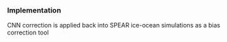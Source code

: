 ### Implementation ###

CNN correction is applied back into SPEAR ice-ocean simulations as a bias correction tool
